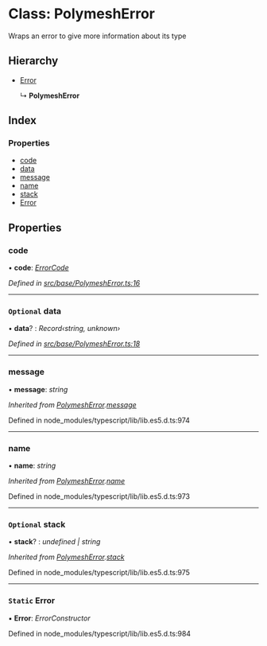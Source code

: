 # Class: PolymeshError

Wraps an error to give more information about its type

## Hierarchy

* [Error](polymesherror.md#static-error)

  ↳ **PolymeshError**

## Index

### Properties

* [code](polymesherror.md#code)
* [data](polymesherror.md#optional-data)
* [message](polymesherror.md#message)
* [name](polymesherror.md#name)
* [stack](polymesherror.md#optional-stack)
* [Error](polymesherror.md#static-error)

## Properties

###  code

• **code**: *[ErrorCode](../enums/errorcode.md)*

*Defined in [src/base/PolymeshError.ts:16](https://github.com/PolymathNetwork/polymesh-sdk/blob/2ca45cb/src/base/PolymeshError.ts#L16)*

___

### `Optional` data

• **data**? : *Record‹string, unknown›*

*Defined in [src/base/PolymeshError.ts:18](https://github.com/PolymathNetwork/polymesh-sdk/blob/2ca45cb/src/base/PolymeshError.ts#L18)*

___

###  message

• **message**: *string*

*Inherited from [PolymeshError](polymesherror.md).[message](polymesherror.md#message)*

Defined in node_modules/typescript/lib/lib.es5.d.ts:974

___

###  name

• **name**: *string*

*Inherited from [PolymeshError](polymesherror.md).[name](polymesherror.md#name)*

Defined in node_modules/typescript/lib/lib.es5.d.ts:973

___

### `Optional` stack

• **stack**? : *undefined | string*

*Inherited from [PolymeshError](polymesherror.md).[stack](polymesherror.md#optional-stack)*

Defined in node_modules/typescript/lib/lib.es5.d.ts:975

___

### `Static` Error

▪ **Error**: *ErrorConstructor*

Defined in node_modules/typescript/lib/lib.es5.d.ts:984
